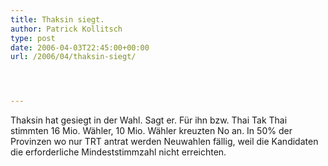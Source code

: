 ```yaml
---
title: Thaksin siegt.
author: Patrick Kollitsch
type: post
date: 2006-04-03T22:45:00+00:00
url: /2006/04/thaksin-siegt/




---
```

Thaksin hat gesiegt in der Wahl. Sagt er. F&uuml;r ihn bzw. Thai Tak Thai stimmten 16 Mio. W&auml;hler, 10 Mio. W&auml;hler kreuzten No an. In 50% der Provinzen wo nur TRT antrat werden Neuwahlen f&auml;llig, weil die Kandidaten die erforderliche Mindeststimmzahl nicht erreichten.